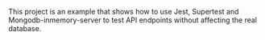 This project is an example that shows how to use Jest, Supertest and Mongodb-inmemory-server to test API endpoints without affecting the real database.